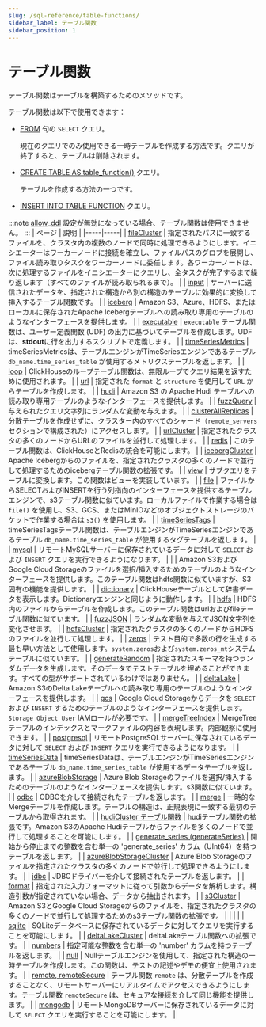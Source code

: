 ```yaml
---
slug: /sql-reference/table-functions/
sidebar_label: テーブル関数
sidebar_position: 1
---
```



# テーブル関数

テーブル関数はテーブルを構築するためのメソッドです。

テーブル関数は以下で使用できます：

- [FROM](../../sql-reference/statements/select/from.md) 句の `SELECT` クエリ。

   現在のクエリでのみ使用できる一時テーブルを作成する方法です。クエリが終了すると、テーブルは削除されます。

- [CREATE TABLE AS table_function()](../../sql-reference/statements/create/table.md) クエリ。

   テーブルを作成する方法の一つです。

- [INSERT INTO TABLE FUNCTION](../../sql-reference/statements/insert-into.md#inserting-into-table-function) クエリ。

:::note
[allow_ddl](../../operations/settings/permissions-for-queries.md#settings_allow_ddl) 設定が無効になっている場合、テーブル関数は使用できません。
:::
| ページ | 説明 |
|-----|-----|
| [fileCluster](/docs/sql-reference/table-functions/fileCluster) | 指定されたパスに一致するファイルを、クラスタ内の複数のノードで同時に処理できるようにします。イニシエーターはワーカーノードに接続を確立し、ファイルパスのグロブを展開し、ファイル読み取りタスクをワーカーノードに委任します。各ワーカーノードは、次に処理するファイルをイニシエーターにクエリし、全タスクが完了するまで繰り返します（すべてのファイルが読み取られるまで）。 |
| [input](/docs/sql-reference/table-functions/input) | サーバーに送信されたデータを、指定された構造から別の構造のテーブルに効果的に変換して挿入するテーブル関数です。 |
| [iceberg](/docs/sql-reference/table-functions/iceberg) | Amazon S3、Azure、HDFS、またはローカルに保存されたApache Icebergテーブルへの読み取り専用のテーブルのようなインターフェースを提供します。 |
| [executable](/docs/engines/table-functions/executable) | `executable` テーブル関数は、ユーザー定義関数 (UDF) の出力に基づいてテーブルを作成します。UDFは、**stdout**に行を出力するスクリプトで定義します。 |
| [timeSeriesMetrics](/docs/sql-reference/table-functions/timeSeriesMetrics) | timeSeriesMetricsは、テーブルエンジンがTimeSeriesエンジンであるテーブル `db_name.time_series_table` が使用するメトリクステーブルを返します。 |
| [loop](/docs/sql-reference/table-functions/loop) | ClickHouseのループテーブル関数は、無限ループでクエリ結果を返すために使用されます。 |
| [url](/docs/sql-reference/table-functions/url) | 指定された `format` と `structure` を使用して `URL` からテーブルを作成します。 |
| [hudi](/docs/sql-reference/table-functions/hudi) | Amazon S3 の Apache Hudi テーブルへの読み取り専用テーブルのようなインターフェースを提供します。 |
| [fuzzQuery](/docs/sql-reference/table-functions/fuzzQuery) | 与えられたクエリ文字列にランダムな変動を与えます。 |
| [clusterAllReplicas](/docs/sql-reference/table-functions/cluster) | 分散テーブルを作成せずに、クラスター内のすべてのシャード（`remote_servers` セクションで構成された）にアクセスします。 |
| [urlCluster](/docs/sql-reference/table-functions/urlCluster) | 指定されたクラスタの多くのノードからURLのファイルを並行して処理します。 |
| [redis](/docs/sql-reference/table-functions/redis) | このテーブル関数は、ClickHouseとRedisの統合を可能にします。 |
| [icebergCluster](/docs/sql-reference/table-functions/icebergCluster) | Apache Icebergからのファイルを、指定されたクラスタの多くのノードで並行して処理するためのicebergテーブル関数の拡張です。 |
| [view](/docs/sql-reference/table-functions/view) | サブクエリをテーブルに変換します。この関数はビューを実装しています。 |
| [file](/docs/sql-reference/table-functions/file) | ファイルからSELECTおよびINSERTを行う列指向のインターフェースを提供するテーブルエンジンで、s3テーブル関数に似ています。ローカルファイルで作業する場合は `file()` を使用し、S3、GCS、またはMinIOなどのオブジェクトストレージのバケットで作業する場合は `s3()` を使用します。 |
| [timeSeriesTags](/docs/sql-reference/table-functions/timeSeriesTags) | timeSeriesTagsテーブル関数は、テーブルエンジンがTimeSeriesエンジンであるテーブル `db_name.time_series_table` が使用するタグテーブルを返します。 |
| [mysql](/docs/sql-reference/table-functions/mysql) | リモートMySQLサーバーに保存されているデータに対して `SELECT` および `INSERT` クエリを実行できるようになります。 |
| [](/docs/sql-reference/table-functions/s3) | Amazon S3およびGoogle Cloud Storageのファイルを選択/挿入するためのテーブルのようなインターフェースを提供します。このテーブル関数はhdfs関数に似ていますが、S3固有の機能を提供します。 |
| [dictionary](/docs/sql-reference/table-functions/dictionary) | ClickHouseテーブルとして辞書データを表示します。Dictionaryエンジンと同じように動作します。 |
| [hdfs](/docs/sql-reference/table-functions/hdfs) | HDFS内のファイルからテーブルを作成します。このテーブル関数はurlおよびfileテーブル関数に似ています。 |
| [fuzzJSON](/docs/sql-reference/table-functions/fuzzJSON) | ランダムな変動を与えてJSON文字列を変化させます。 |
| [hdfsCluster](/docs/sql-reference/table-functions/hdfsCluster) | 指定されたクラスタの多くのノードからHDFSのファイルを並行して処理します。 |
| [zeros](/docs/sql-reference/table-functions/zeros) | テスト目的で多数の行を生成する最も早い方法として使用します。`system.zeros`および`system.zeros_mt`システムテーブルに似ています。 |
| [generateRandom](/docs/sql-reference/table-functions/generate) | 指定されたスキーマを持つランダムデータを生成します。そのデータでテストテーブルを埋めることができます。すべての型がサポートされているわけではありません。 |
| [deltaLake](/docs/sql-reference/table-functions/deltalake) | Amazon S3のDelta Lakeテーブルへの読み取り専用のテーブルのようなインターフェースを提供します。 |
| [gcs](/docs/sql-reference/table-functions/gcs) | Google Cloud Storageからデータを `SELECT` および `INSERT` するためのテーブルのようなインターフェースを提供します。`Storage Object User` IAMロールが必要です。 |
| [mergeTreeIndex](/docs/sql-reference/table-functions/mergeTreeIndex) | MergeTreeテーブルのインデックスとマークファイルの内容を表現します。内部観察に使用できます。 |
| [postgresql](/docs/sql-reference/table-functions/postgresql) | リモートPostgreSQLサーバーに保存されているデータに対して `SELECT` および `INSERT` クエリを実行できるようになります。 |
| [timeSeriesData](/docs/sql-reference/table-functions/timeSeriesData) | timeSeriesDataは、テーブルエンジンがTimeSeriesエンジンであるテーブル `db_name.time_series_table` が使用するデータテーブルを返します。 |
| [azureBlobStorage](/docs/sql-reference/table-functions/azureBlobStorage) | Azure Blob Storageのファイルを選択/挿入するためのテーブルのようなインターフェースを提供します。s3関数に似ています。 |
| [odbc](/docs/sql-reference/table-functions/odbc) | ODBCを介して接続されたテーブルを返します。 |
| [merge](/docs/sql-reference/table-functions/merge) | 一時的なMergeテーブルを作成します。テーブルの構造は、正規表現に一致する最初のテーブルから取得されます。 |
| [hudiCluster テーブル関数](/docs/sql-reference/table-functions/hudiCluster) | hudiテーブル関数の拡張です。Amazon S3のApache Hudiテーブルからファイルを多くのノードで並行して処理することを可能にします。 |
| [generate_series (generateSeries)](/docs/sql-reference/table-functions/generate_series) | 開始から停止までの整数を含む単一の 'generate_series' カラム（UInt64）を持つテーブルを返します。 |
| [azureBlobStorageCluster](/docs/sql-reference/table-functions/azureBlobStorageCluster) | Azure Blob Storageのファイルを指定されたクラスタの多くのノードで並行して処理できるようにします。 |
| [jdbc](/docs/sql-reference/table-functions/jdbc) | JDBCドライバーを介して接続されたテーブルを返します。 |
| [format](/docs/sql-reference/table-functions/format) | 指定された入力フォーマットに従って引数からデータを解析します。構造引数が指定されていない場合、データから抽出されます。 |
| [s3Cluster](/docs/sql-reference/table-functions/s3Cluster) | Amazon S3とGoogle Cloud Storageからのファイルを、指定されたクラスタの多くのノードで並行して処理するためのs3テーブル関数の拡張です。 |
| [](/docs/sql-reference/table-functions/generateSeries) |  |
| [sqlite](/docs/sql-reference/table-functions/sqlite) | SQLiteデータベースに保存されているデータに対してクエリを実行することを可能にします。 |
| [deltaLakeCluster](/docs/sql-reference/table-functions/deltalakeCluster) | deltaLakeテーブル関数への拡張です。 |
| [numbers](/docs/sql-reference/table-functions/numbers) | 指定可能な整数を含む単一の 'number' カラムを持つテーブルを返します。 |
| [null](/docs/sql-reference/table-functions/null) | Nullテーブルエンジンを使用して、指定された構造の一時テーブルを作成します。この関数は、テストの記述やデモの便宜上使用されます。 |
| [remote, remoteSecure](/docs/sql-reference/table-functions/remote) | テーブル関数 `remote` は、分散テーブルを作成することなく、リモートサーバーにリアルタイムでアクセスできるようにします。テーブル関数 `remoteSecure` は、セキュアな接続を介して同じ機能を提供します。 |
| [mongodb](/docs/sql-reference/table-functions/mongodb) | リモートMongoDBサーバーに保存されているデータに対して `SELECT` クエリを実行することを可能にします。 |
